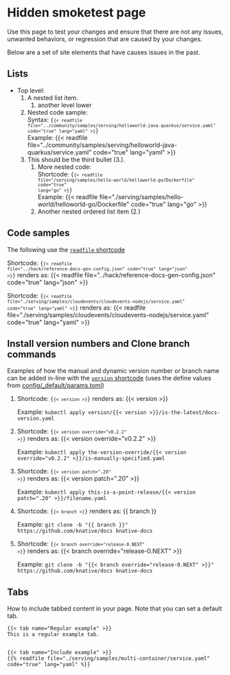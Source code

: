 # Hidden smoketest page

Use this page to test your changes and ensure that there are not any issues,
unwanted behaviors, or regression that are caused by your changes.

Below are a set of site elements that have causes issues in the past.

## Lists

- Top level:
  1. A nested list item.
     1. another level lower
  1. Nested code sample: <br>Syntax: <code>{<code>{< readfile
     file="../community/samples/serving/helloworld-java-quarkus/service.yaml"
     code="true" lang="yaml" >}</code>}</code> <br>Example:
     {{< readfile file="../community/samples/serving/helloworld-java-quarkus/service.yaml" code="true" lang="yaml" >}}
  1. This should be the third bullet (3.).
     1. More nested code: <br>Shortcode: <code>{<code>{< readfile
        file="/serving/samples/hello-world/helloworld-go/Dockerfile" code="true"
        lang="go" >}</code>}</code> <br>Example:
        {{< readfile file="./serving/samples/hello-world/helloworld-go/Dockerfile" code="true" lang="go" >}}
     1. Another nested ordered list item (2.)

## Code samples

The following use the
[`readfile` shortcode](https://github.com/knative/website/blob/main/layouts/shortcodes/readfile.md)

Shortcode: <code>{<code>{< readfile file="../hack/reference-docs-gen-config.json" code="true" lang="json" >}</code>}</code>
   renders as:
{{< readfile file="../hack/reference-docs-gen-config.json" code="true" lang="json" >}}

Shortcode: <code>{<code>{< readfile file="./serving/samples/cloudevents/cloudevents-nodejs/service.yaml" code="true" lang="yaml" >}</code>}</code>
   renders as:
{{< readfile file="./serving/samples/cloudevents/cloudevents-nodejs/service.yaml" code="true" lang="yaml" >}}


## Install version numbers and Clone branch commands

Examples of how the manual and dynamic version number or branch name can be
added in-line with the
[`version` shortcode](https://github.com/knative/website/blob/main/layouts/shortcodes/version.md)
(uses the define values from
[config/\_default/params.toml](https://github.com/knative/website/blob/main/config/_default/params.toml))

1. Shortcode: <code>{<code>{< version >}</code>}</code>
   renders as: {{< version >}}

   Example:
   `kubectl apply version/{{< version >}}/is-the-latest/docs-version.yaml`

1. Shortcode: <code>{<code>{< version override="v0.2.2" >}</code>}</code>
    renders as: {{< version override="v0.2.2" >}}

   Example:
   `kubectl apply the-version-override/{{< version override="v0.2.2" >}}/is-manually-specified.yaml`

1. Shortcode: <code>{<code>{< version patch=".20" >}</code>}</code>
    renders as: {{< version patch=".20" >}}

   Example:
   `kubectl apply this-is-a-point-release/{{< version patch=".20" >}}/filename.yaml`

1. Shortcode: <code>{<code>{< branch >}</code>}</code>
    renders as: {{ branch }}

   Example:
   `git clone -b "{{ branch }}" https://github.com/knative/docs knative-docs`

1. Shortcode: <code>{<code>{< branch override="release-0.NEXT" >}</code>}</code>
    renders as: {{< branch override="release-0.NEXT" >}}

   Example:
   `git clone -b "{{< branch override="release-0.NEXT" >}}" https://github.com/knative/docs knative-docs`

## Tabs

How to include tabbed content in your page. Note that you can set a default tab.


    {{< tab name="Regular example" >}}
    This is a regular example tab.


    {{< tab name="Include example" >}}
    {{% readfile file="./serving/samples/multi-container/service.yaml" code="true" lang="yaml" %}}



